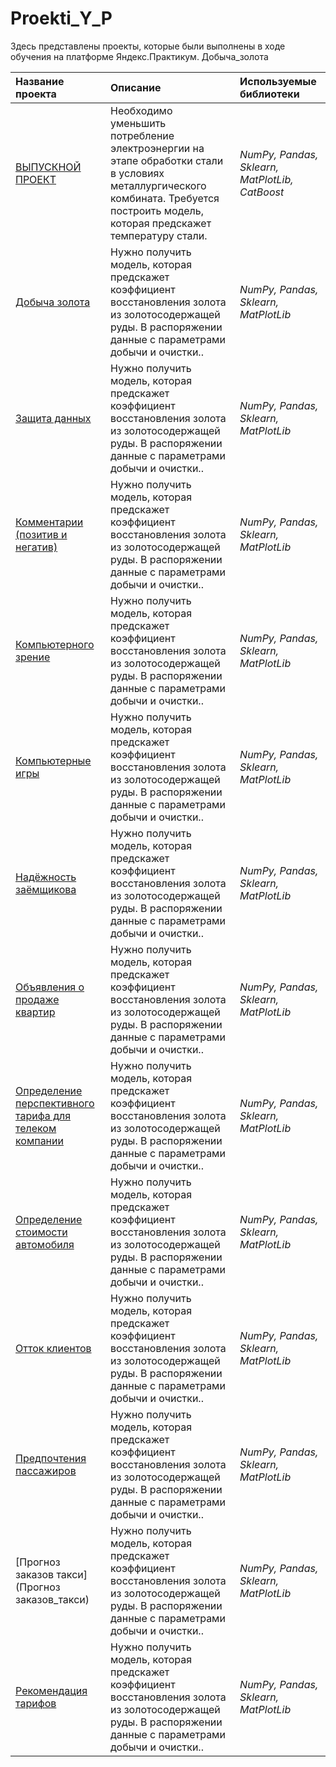 # Proekti_Y_P
Здесь представлены проекты, которые были выполнены в ходе обучения на платформе Яндекс.Практикум.
Добыча_золота

| Название проекта | Описание | Используемые библиотеки | 
| :---------------------- | :---------------------- | :---------------------- |
| [ВЫПУСКНОЙ ПРОЕКТ](ВЫПУСКНОЙ_ПРОЕКТ) | Необходимо уменьшить потребление электроэнергии на этапе обработки стали в условиях металлургического комбината. Требуется построить модель, которая предскажет температуру стали.| *NumPy, Pandas, Sklearn, MatPlotLib, CatBoost* |
| [Добыча золота](Добыча_золота) | Нужно получить модель, которая предскажет коэффициент восстановления золота из золотосодержащей руды. В распоряжении данные с параметрами добычи и очистки..| *NumPy, Pandas, Sklearn, MatPlotLib* |
| [Защита данных](Защита_данных) | Нужно получить модель, которая предскажет коэффициент восстановления золота из золотосодержащей руды. В распоряжении данные с параметрами добычи и очистки..| *NumPy, Pandas, Sklearn, MatPlotLib* |
| [Комментарии (позитив и негатив)](Комментарии_(позитив_и_негатив)) | Нужно получить модель, которая предскажет коэффициент восстановления золота из золотосодержащей руды. В распоряжении данные с параметрами добычи и очистки..| *NumPy, Pandas, Sklearn, MatPlotLib* |
| [Компьютерного зрение](Компьютерного_зрение) | Нужно получить модель, которая предскажет коэффициент восстановления золота из золотосодержащей руды. В распоряжении данные с параметрами добычи и очистки..| *NumPy, Pandas, Sklearn, MatPlotLib* |
| [Компьютерные игры](Компьютерные_игры) | Нужно получить модель, которая предскажет коэффициент восстановления золота из золотосодержащей руды. В распоряжении данные с параметрами добычи и очистки..| *NumPy, Pandas, Sklearn, MatPlotLib* |
| [Надёжность заёмщикова](Надёжность_заёмщикова) | Нужно получить модель, которая предскажет коэффициент восстановления золота из золотосодержащей руды. В распоряжении данные с параметрами добычи и очистки..| *NumPy, Pandas, Sklearn, MatPlotLib* |
| [Объявления о продаже квартир](Объявления_о_продаже_квартир) | Нужно получить модель, которая предскажет коэффициент восстановления золота из золотосодержащей руды. В распоряжении данные с параметрами добычи и очистки..| *NumPy, Pandas, Sklearn, MatPlotLib* |
| [Определение перспективного тарифа для телеком компании](Определение_перспективного_тарифа_для_телеком_компании) | Нужно получить модель, которая предскажет коэффициент восстановления золота из золотосодержащей руды. В распоряжении данные с параметрами добычи и очистки..| *NumPy, Pandas, Sklearn, MatPlotLib* |
| [Определение стоимости автомобиля](Определение_стоимости_автомобиля) | Нужно получить модель, которая предскажет коэффициент восстановления золота из золотосодержащей руды. В распоряжении данные с параметрами добычи и очистки..| *NumPy, Pandas, Sklearn, MatPlotLib* |
| [Отток клиентов](Отток_клиентов) | Нужно получить модель, которая предскажет коэффициент восстановления золота из золотосодержащей руды. В распоряжении данные с параметрами добычи и очистки..| *NumPy, Pandas, Sklearn, MatPlotLib* |
| [Предпочтения пассажиров](Предпочтения_пассажиров) | Нужно получить модель, которая предскажет коэффициент восстановления золота из золотосодержащей руды. В распоряжении данные с параметрами добычи и очистки..| *NumPy, Pandas, Sklearn, MatPlotLib* |
| [Прогноз заказов такси](Прогноз заказов_такси) | Нужно получить модель, которая предскажет коэффициент восстановления золота из золотосодержащей руды. В распоряжении данные с параметрами добычи и очистки..| *NumPy, Pandas, Sklearn, MatPlotLib* |
| [Рекомендация тарифов](Рекомендация_тарифов) | Нужно получить модель, которая предскажет коэффициент восстановления золота из золотосодержащей руды. В распоряжении данные с параметрами добычи и очистки..| *NumPy, Pandas, Sklearn, MatPlotLib* |
